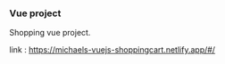 ### Vue project

Shopping vue project.

link : <https://michaels-vuejs-shoppingcart.netlify.app/#/>
